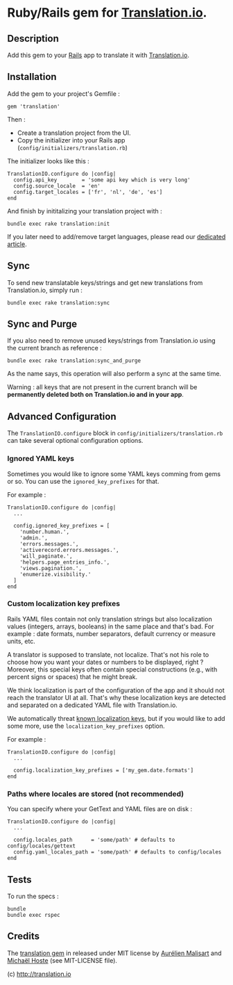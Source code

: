# Ruby/Rails gem for [Translation.io](http://translation.io).

## Description

Add this gem to your [Rails](http://rubyonrails.org) app to translate it with [Translation.io](http://translation.io).

## Installation

Add the gem to your project's Gemfile :

    gem 'translation'

Then :

* Create a translation project from the UI.
* Copy the initializer into your Rails app (`config/initializers/translation.rb`)

The initializer looks like this :

    TranslationIO.configure do |config|
      config.api_key        = 'some api key which is very long'
      config.source_locale  = 'en'
      config.target_locales = ['fr', 'nl', 'de', 'es']
    end

And finish by inititalizing your translation project with :

    bundle exec rake translation:init

If you later need to add/remove target languages, please read our [dedicated article](https://translation.io/blog/adding-target-languages).

## Sync

To send new translatable keys/strings and get new translations from Translation.io, simply run :

    bundle exec rake translation:sync

## Sync and Purge

If you also need to remove unused keys/strings from Translation.io using the current branch as reference :

    bundle exec rake translation:sync_and_purge

As the name says, this operation will also perform a sync at the same time.

Warning : all keys that are not present in the current branch will be **permanently deleted both on Translation.io and in your app**.

## Advanced Configuration

The `TranslationIO.configure` block in `config/initializers/translation.rb` can take several optional configuration options.



### Ignored YAML keys

Sometimes you would like to ignore some YAML keys comming from gems or so.
You can use the `ignored_key_prefixes` for that.

For example :

    TranslationIO.configure do |config|
      ...

      config.ignored_key_prefixes = [
        'number.human.',
        'admin.',
        'errors.messages.',
        'activerecord.errors.messages.',
        'will_paginate.',
        'helpers.page_entries_info.',
        'views.pagination.',
        'enumerize.visibility.'
      ]
    end

### Custom localization key prefixes

Rails YAML files contain not only translation strings but also localization values (integers, arrays, booleans)
in the same place and that's bad. For example : date formats, number separators, default
currency or measure units, etc.

A translator is supposed to translate, not localize. That's not his role to choose how you want your dates or
numbers to be displayed, right ? Moreover, this special keys often contain special constructions (e.g.,
with percent signs or spaces) that he might break.

We think localization is part of the configuration of the app and it should not reach the translator UI at all.
That's why these localization keys are detected and separated on a dedicated YAML file with Translation.io.

We automatically threat [known localization keys](lib/translation_io/yaml_entry.rb), but if you would like
to add some more, use the `localization_key_prefixes` option.

For example :

    TranslationIO.configure do |config|
      ...

      config.localization_key_prefixes = ['my_gem.date.formats']
    end

### Paths where locales are stored (not recommended)

You can specify where your GetText and YAML files are on disk :

    TranslationIO.configure do |config|
      ...

      config.locales_path      = 'some/path' # defaults to config/locales/gettext
      config.yaml_locales_path = 'some/path' # defaults to config/locales
    end

## Tests

To run the specs :

    bundle
    bundle exec rspec

## Credits

The [translation gem](https://rubygems.org/gems/translation) in released under MIT license by [Aurélien Malisart](http://aurelien.malisart.be) and [Michaël Hoste](http://80limit.com) (see MIT-LICENSE
file).

(c) http://translation.io
